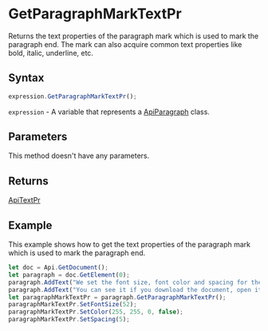 # GetParagraphMarkTextPr

Returns the text properties of the paragraph mark which is used to mark the paragraph end. The mark can also acquire
common text properties like bold, italic, underline, etc.

## Syntax

```javascript
expression.GetParagraphMarkTextPr();
```

`expression` - A variable that represents a [ApiParagraph](../ApiParagraph.md) class.

## Parameters

This method doesn't have any parameters.

## Returns

[ApiTextPr](../../ApiTextPr/ApiTextPr.md)

## Example

This example shows how to get the text properties of the paragraph mark which is used to mark the paragraph end.

```javascript editor-docx
let doc = Api.GetDocument();
let paragraph = doc.GetElement(0);
paragraph.AddText("We set the font size, font color and spacing for the paragraph mark. ");
paragraph.AddText("You can see it if you download the document, open it and enable the invisible symbols display.");
let paragraphMarkTextPr = paragraph.GetParagraphMarkTextPr();
paragraphMarkTextPr.SetFontSize(52);
paragraphMarkTextPr.SetColor(255, 255, 0, false);
paragraphMarkTextPr.SetSpacing(5);
```
